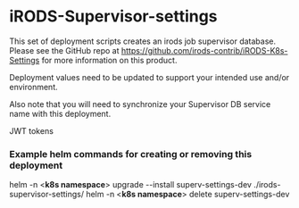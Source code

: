 <!--
BSD 3-Clause All rights reserved.

SPDX-License-Identifier: BSD 3-Clause
-->

# iRODS-Supervisor-settings
This set of deployment scripts creates an irods job supervisor database. Please see the GitHub repo at https://github.com/irods-contrib/iRODS-K8s-Settings for more information on this product.

Deployment values need to be updated to support your intended use and/or environment. 

Also note that you will need to synchronize your Supervisor DB service name with this deployment.

JWT tokens

### Example helm commands for creating or removing this deployment

helm -n <**k8s namespace**> upgrade --install superv-settings-dev ./irods-supervisor-settings/
helm -n <**k8s namespace**> delete superv-settings-dev
